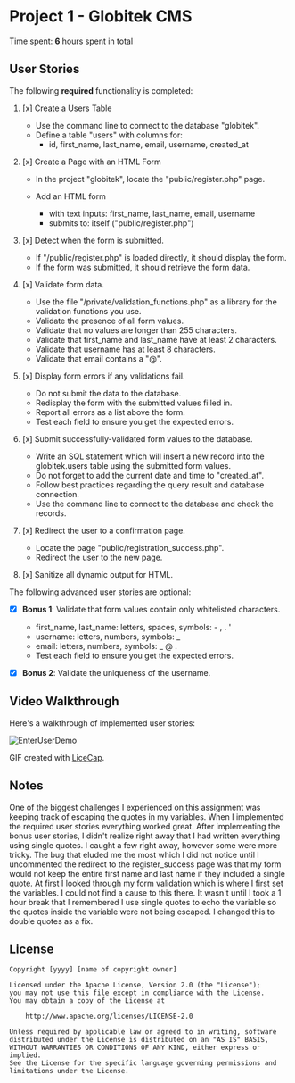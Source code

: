 # Project 1 - Globitek CMS

Time spent: **6** hours spent in total

## User Stories

The following **required** functionality is completed:

1. [x]  Create a Users Table

    * Use the command line to connect to the database "globitek".
    * Define a table "users" with columns for:
        * id, first_name, last_name, email, username, created_at
  

2. [x] Create a Page with an HTML Form
	* In the project "globitek", locate the "public/register.php" page.
	* Add an HTML form

    	* with text inputs: first_name, last_name, email, username
    	* submits to: itself ("public/register.php")
3. [x] Detect when the form is submitted.

    * If "/public/register.php" is loaded directly, it should display the form.
    * If the form was submitted, it should retrieve the form data.

4. [x] Validate form data.

    * Use the file "/private/validation_functions.php" as a library for the validation functions you use.
    * Validate the presence of all form values.
    * Validate that no values are longer than 255 characters.
    * Validate that first_name and last_name have at least 2 characters.
    * Validate that username has at least 8 characters.
    * Validate that email contains a "@".

5. [x] Display form errors if any validations fail.

    * Do not submit the data to the database.
    * Redisplay the form with the submitted values filled in.
    * Report all errors as a list above the form.
    * Test each field to ensure you get the expected errors.
6. [x] Submit successfully-validated form values to the database.

    * Write an SQL statement which will insert a new record into the globitek.users table using the submitted form values.
    * Do not forget to add the current date and time to "created_at".
    * Follow best practices regarding the query result and database connection.
    * Use the command line to connect to the database and check the records.

7. [x] Redirect the user to a confirmation page.

    * Locate the page "public/registration_success.php".
    * Redirect the user to the new page.

8. [x] Sanitize all dynamic output for HTML.


The following advanced user stories are optional:

* [x]  **Bonus 1**: Validate that form values contain only whitelisted characters.

    * first_name, last_name: letters, spaces, symbols: - , . '
    * username: letters, numbers, symbols: _
    * email: letters, numbers, symbols: _ @ .
    * Test each field to ensure you get the expected errors.


* [x]  **Bonus 2**: Validate the uniqueness of the username.



## Video Walkthrough

Here's a walkthrough of implemented user stories:

![EnterUserDemo](http://i.imgur.com/Z6zxDsg.gif "Video Walkthrough")

GIF created with [LiceCap](http://www.cockos.com/licecap/).

## Notes

One of the biggest challenges I experienced on this assignment was keeping track of escaping the quotes in my variables. When I implemented the required user stories everything worked great. After implementing the bonus user stories, I didn't realize right away that I had written everything using single quotes. I caught a few right away, however some were more tricky. The bug that eluded me the most which I did not notice until I uncommented the redirect to the register_success page was that my form would not keep the entire first name and last name if they included a single quote. At first I looked through my form validation which is where I first set the variables. I could not find a cause to this there. It wasn't until I took a 1 hour break that I remembered I use single quotes to echo the variable so the quotes inside the variable were not being escaped. I changed this to double quotes as a fix.

## License

    Copyright [yyyy] [name of copyright owner]

    Licensed under the Apache License, Version 2.0 (the "License");
    you may not use this file except in compliance with the License.
    You may obtain a copy of the License at

        http://www.apache.org/licenses/LICENSE-2.0

    Unless required by applicable law or agreed to in writing, software
    distributed under the License is distributed on an "AS IS" BASIS,
    WITHOUT WARRANTIES OR CONDITIONS OF ANY KIND, either express or implied.
    See the License for the specific language governing permissions and
    limitations under the License.